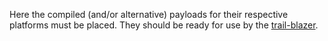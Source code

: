 Here the compiled (and/or alternative) payloads for their respective platforms must be placed. They should be ready for use by the [trail-blazer](https://github.com/rf-peixoto/Graverobber/blob/main/Source/trail-blazer.py).
